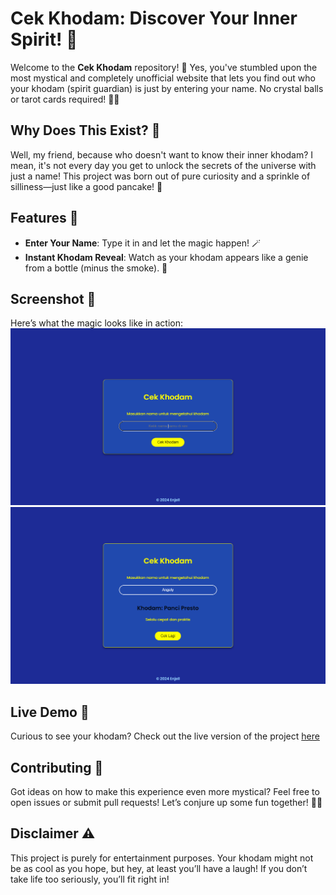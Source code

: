
# Cek Khodam: Discover Your Inner Spirit! 🌟

Welcome to the **Cek Khodam** repository! 🎉 Yes, you've stumbled upon the most mystical and completely unofficial website that lets you find out who your khodam (spirit guardian) is just by entering your name. No crystal balls or tarot cards required! 🔮✨

## Why Does This Exist? 🤔

Well, my friend, because who doesn't want to know their inner khodam? I mean, it's not every day you get to unlock the secrets of the universe with just a name! This project was born out of pure curiosity and a sprinkle of silliness—just like a good pancake! 🥞

## Features 🌈

- **Enter Your Name**: Type it in and let the magic happen! 🪄
- **Instant Khodam Reveal**: Watch as your khodam appears like a genie from a bottle (minus the smoke). 💨

## Screenshot 📸

Here’s what the magic looks like in action:  
![Project Screenshot](ss_1.png)
![Project Screenshot](ss_2.png)

## Live Demo 🚀

Curious to see your khodam? Check out the live version of the project [here](https://gianneangely.github.io/Cek-Khodam/)

## Contributing 🤝

Got ideas on how to make this experience even more mystical? Feel free to open issues or submit pull requests! Let’s conjure up some fun together! 💬✨

## Disclaimer ⚠️

This project is purely for entertainment purposes. Your khodam might not be as cool as you hope, but hey, at least you’ll have a laugh! If you don’t take life too seriously, you’ll fit right in!
